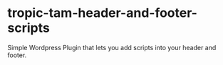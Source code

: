 # tropic-tam-header-and-footer-scripts
 Simple Wordpress Plugin that lets you add scripts into your header and footer.
